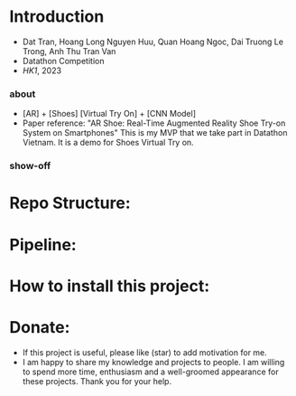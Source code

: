 # Introduction
- Dat Tran, Hoang Long Nguyen Huu, Quan Hoang Ngoc, Dai Truong Le Trong, Anh Thu Tran Van
- Datathon Competition
- _HK1_, 2023

### about 
- [AR] + [Shoes] [Virtual Try On] + [CNN Model]
- Paper reference: "AR Shoe: Real-Time Augmented Reality Shoe Try-on System on Smartphones"
This is my MVP that we take part in Datathon Vietnam. It is a demo for Shoes Virtual Try on. 
### show-off 
# Repo Structure:  
# Pipeline: 
# How to install this project: 
# Donate: 
- If this project is useful, please like (star) to add motivation for me. 
- I am happy to share my knowledge and projects to people. I am willing to spend more time, enthusiasm and a well-groomed appearance for these projects. Thank you for your help. 
